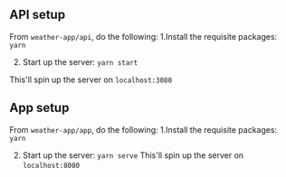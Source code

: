 ## API setup
From `weather-app/api`, do the following:
1.Install the requisite packages:
`yarn` 

2. Start up the server:
`yarn start`

This'll spin up the server on `localhost:3080`

## App setup
From `weather-app/app`, do the following:
1.Install the requisite packages:
`yarn`

2. Start up the server:
`yarn serve`
This'll spin up the server on `localhost:8080`